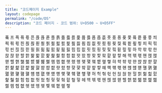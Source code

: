 ```yaml
---
title: "코드페이지 Example"
layout: codepage
permalink: "/code/D5"
description: "코드 페이지 - 코드 범위: U+D500 ~ U+D5FF"
---
```


<span class="character">픀</span>
<span class="code tofu"></span>
<span class="code tofu"></span>
<span class="code tofu"></span>
<span class="character">프</span>
<span class="character">픅</span>
<span class="character">픆</span>
<span class="character">픇</span>
<span class="character">픈</span>
<span class="character">픉</span>
<span class="character">픊</span>
<span class="character">픋</span>
<span class="character">플</span>
<span class="character">픍</span>
<span class="character">픎</span>
<span class="character">픏</span>
<span class="character">픐</span>
<span class="character">픑</span>
<span class="character">픒</span>
<span class="character">픓</span>
<span class="character">픔</span>
<span class="character">픕</span>
<span class="character">픖</span>
<span class="character">픗</span>
<span class="character">픘</span>
<span class="character">픙</span>
<span class="character">픚</span>
<span class="character">픛</span>
<span class="character">픜</span>
<span class="character">픝</span>
<span class="character">픞</span>
<span class="character">픟</span>
<span class="character">픠</span>
<span class="character">픡</span>
<span class="character">픢</span>
<span class="character">픣</span>
<span class="character">픤</span>
<span class="character">픥</span>
<span class="character">픦</span>
<span class="character">픧</span>
<span class="character">픨</span>
<span class="character">픩</span>
<span class="character">픪</span>
<span class="character">픫</span>
<span class="character">픬</span>
<span class="character">픭</span>
<span class="character">픮</span>
<span class="character">픯</span>
<span class="character">픰</span>
<span class="character">픱</span>
<span class="character">픲</span>
<span class="character">픳</span>
<span class="character">픴</span>
<span class="character">픵</span>
<span class="character">픶</span>
<span class="character">픷</span>
<span class="character">픸</span>
<span class="character">픹</span>
<span class="character">픺</span>
<span class="character">픻</span>
<span class="character">피</span>
<span class="character">픽</span>
<span class="character">픾</span>
<span class="character">픿</span>
<span class="character">핀</span>
<span class="character">핁</span>
<span class="character">핂</span>
<span class="character">핃</span>
<span class="character">필</span>
<span class="character">핅</span>
<span class="character">핆</span>
<span class="character">핇</span>
<span class="character">핈</span>
<span class="character">핉</span>
<span class="character">핊</span>
<span class="character">핋</span>
<span class="character">핌</span>
<span class="character">핍</span>
<span class="character">핎</span>
<span class="character">핏</span>
<span class="character">핐</span>
<span class="character">핑</span>
<span class="character">핒</span>
<span class="character">핓</span>
<span class="character">핔</span>
<span class="character">핕</span>
<span class="character">핖</span>
<span class="character">핗</span>
<span class="character">하</span>
<span class="character">학</span>
<span class="character">핚</span>
<span class="character">핛</span>
<span class="character">한</span>
<span class="character">핝</span>
<span class="character">핞</span>
<span class="character">핟</span>
<span class="character">할</span>
<span class="character">핡</span>
<span class="character">핢</span>
<span class="character">핣</span>
<span class="character">핤</span>
<span class="character">핥</span>
<span class="character">핦</span>
<span class="character">핧</span>
<span class="character">함</span>
<span class="character">합</span>
<span class="character">핪</span>
<span class="character">핫</span>
<span class="character">핬</span>
<span class="character">항</span>
<span class="character">핮</span>
<span class="character">핯</span>
<span class="character">핰</span>
<span class="character">핱</span>
<span class="character">핲</span>
<span class="character">핳</span>
<span class="character">해</span>
<span class="character">핵</span>
<span class="character">핶</span>
<span class="character">핷</span>
<span class="character">핸</span>
<span class="character">핹</span>
<span class="character">핺</span>
<span class="character">핻</span>
<span class="character">핼</span>
<span class="character">핽</span>
<span class="character">핾</span>
<span class="character">핿</span>
<span class="character">햀</span>
<span class="character">햁</span>
<span class="character">햂</span>
<span class="character">햃</span>
<span class="character">햄</span>
<span class="character">햅</span>
<span class="character">햆</span>
<span class="character">햇</span>
<span class="character">했</span>
<span class="character">행</span>
<span class="character">햊</span>
<span class="character">햋</span>
<span class="character">햌</span>
<span class="character">햍</span>
<span class="character">햎</span>
<span class="character">햏</span>
<span class="character">햐</span>
<span class="character">햑</span>
<span class="character">햒</span>
<span class="character">햓</span>
<span class="character">햔</span>
<span class="character">햕</span>
<span class="character">햖</span>
<span class="character">햗</span>
<span class="character">햘</span>
<span class="character">햙</span>
<span class="character">햚</span>
<span class="character">햛</span>
<span class="character">햜</span>
<span class="character">햝</span>
<span class="character">햞</span>
<span class="character">햟</span>
<span class="character">햠</span>
<span class="character">햡</span>
<span class="character">햢</span>
<span class="character">햣</span>
<span class="character">햤</span>
<span class="character">향</span>
<span class="character">햦</span>
<span class="character">햧</span>
<span class="character">햨</span>
<span class="character">햩</span>
<span class="character">햪</span>
<span class="character">햫</span>
<span class="character">햬</span>
<span class="character">햭</span>
<span class="character">햮</span>
<span class="character">햯</span>
<span class="character">햰</span>
<span class="character">햱</span>
<span class="character">햲</span>
<span class="character">햳</span>
<span class="character">햴</span>
<span class="character">햵</span>
<span class="character">햶</span>
<span class="character">햷</span>
<span class="character">햸</span>
<span class="character">햹</span>
<span class="character">햺</span>
<span class="character">햻</span>
<span class="character">햼</span>
<span class="character">햽</span>
<span class="character">햾</span>
<span class="character">햿</span>
<span class="character">헀</span>
<span class="character">헁</span>
<span class="character">헂</span>
<span class="character">헃</span>
<span class="character">헄</span>
<span class="character">헅</span>
<span class="character">헆</span>
<span class="character">헇</span>
<span class="character">허</span>
<span class="character">헉</span>
<span class="character">헊</span>
<span class="character">헋</span>
<span class="character">헌</span>
<span class="character">헍</span>
<span class="character">헎</span>
<span class="character">헏</span>
<span class="character">헐</span>
<span class="character">헑</span>
<span class="character">헒</span>
<span class="character">헓</span>
<span class="character">헔</span>
<span class="character">헕</span>
<span class="character">헖</span>
<span class="character">헗</span>
<span class="character">험</span>
<span class="character">헙</span>
<span class="character">헚</span>
<span class="character">헛</span>
<span class="character">헜</span>
<span class="character">헝</span>
<span class="character">헞</span>
<span class="character">헟</span>
<span class="character">헠</span>
<span class="character">헡</span>
<span class="character">헢</span>
<span class="character">헣</span>
<span class="character">헤</span>
<span class="character">헥</span>
<span class="character">헦</span>
<span class="character">헧</span>
<span class="character">헨</span>
<span class="character">헩</span>
<span class="character">헪</span>
<span class="character">헫</span>
<span class="character">헬</span>
<span class="character">헭</span>
<span class="character">헮</span>
<span class="character">헯</span>
<span class="character">헰</span>
<span class="character">헱</span>
<span class="character">헲</span>
<span class="character">헳</span>
<span class="character">헴</span>
<span class="character">헵</span>
<span class="character">헶</span>
<span class="character">헷</span>
<span class="character">헸</span>
<span class="character">헹</span>
<span class="character">헺</span>
<span class="character">헻</span>
<span class="character">헼</span>
<span class="character">헽</span>
<span class="character">헾</span>
<span class="character">헿</span>